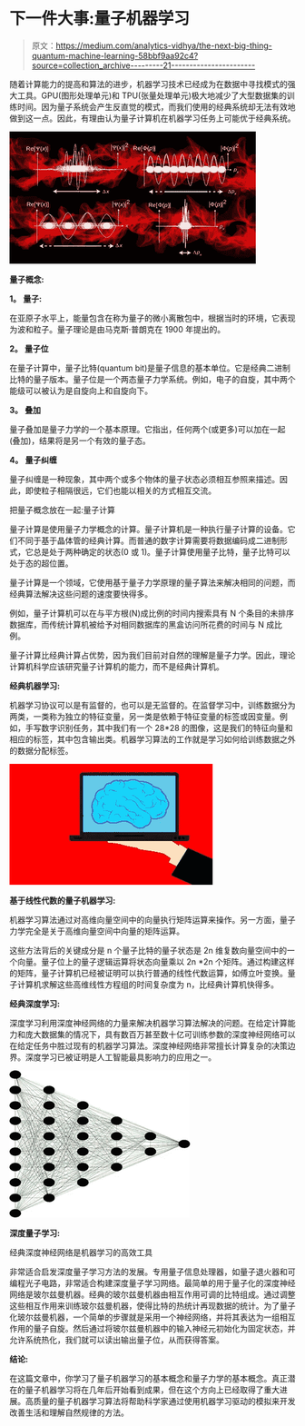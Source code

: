 # 下一件大事:量子机器学习

> 原文：<https://medium.com/analytics-vidhya/the-next-big-thing-quantum-machine-learning-58bbf9aa92c4?source=collection_archive---------21----------------------->

随着计算能力的提高和算法的进步，机器学习技术已经成为在数据中寻找模式的强大工具。GPU(图形处理单元)和 TPU(张量处理单元)极大地减少了大型数据集的训练时间。因为量子系统会产生反直觉的模式，而我们使用的经典系统却无法有效地做到这一点。因此，有理由认为量子计算机在机器学习任务上可能优于经典系统。

![](img/21202238d1f38419c7ee809fbf09af5a.png)

**量子概念:**

**1。** **量子:**

在亚原子水平上，能量包含在称为量子的微小离散包中，根据当时的环境，它表现为波和粒子。量子理论是由马克斯·普朗克在 1900 年提出的。

**2。** **量子位**

在量子计算中，量子比特(quantum bit)是量子信息的基本单位。它是经典二进制比特的量子版本。量子位是一个两态量子力学系统。例如，电子的自旋，其中两个能级可以被认为是自旋向上和自旋向下。

**3。** **叠加**

量子叠加是量子力学的一个基本原理。它指出，任何两个(或更多)可以加在一起(叠加)，结果将是另一个有效的量子态。

**4。** **量子纠缠**

量子纠缠是一种现象，其中两个或多个物体的量子状态必须相互参照来描述。因此，即使粒子相隔很远，它们也能以相关的方式相互交流。

把量子概念放在一起:量子计算

量子计算是使用量子力学概念的计算。量子计算机是一种执行量子计算的设备。它们不同于基于晶体管的经典计算。而普通的数字计算需要将数据编码成二进制形式，它总是处于两种确定的状态(0 或 1)。量子计算使用量子比特，量子比特可以处于态的超位置。

量子计算是一个领域，它使用基于量子力学原理的量子算法来解决相同的问题，而经典算法解决这些问题的速度要快得多。

例如，量子计算机可以在与平方根(N)成比例的时间内搜索具有 N 个条目的未排序数据库，而传统计算机被给予对相同数据库的黑盒访问所花费的时间与 N 成比例。

量子计算比经典计算占优势，因为我们目前对自然的理解是量子力学。因此，理论计算机科学应该研究量子计算机的能力，而不是经典计算机。

**经典机器学习:**

机器学习协议可以是有监督的，也可以是无监督的。在监督学习中，训练数据分为两类，一类称为独立的特征变量，另一类是依赖于特征变量的标签或因变量。例如，手写数字识别任务，其中我们有一个 28*28 的图像，这是我们的特征向量和相应的标签，其中包含输出类。机器学习算法的工作就是学习如何给训练数据之外的数据分配标签。

![](img/370d154d538dc5cc3c6a2b52660d12cd.png)

**基于线性代数的量子机器学习:**

机器学习算法通过对高维向量空间中的向量执行矩阵运算来操作。另一方面，量子力学完全是关于高维向量空间中向量的矩阵运算。

这些方法背后的关键成分是 n 个量子比特的量子状态是 2n 维复数向量空间中的一个向量。量子位上的量子逻辑运算将状态向量乘以 2n *2n 个矩阵。通过构建这样的矩阵，量子计算机已经被证明可以执行普通的线性代数运算，如傅立叶变换。量子计算机求解这些高维线性方程组的时间复杂度为 n，比经典计算机快得多。

**经典深度学习:**

深度学习利用深度神经网络的力量来解决机器学习算法解决的问题。在给定计算能力和庞大数据集的情况下，具有数百万甚至数十亿可训练参数的深度神经网络可以在给定任务中胜过现有的机器学习算法。深度神经网络非常擅长计算复杂的决策边界。深度学习已被证明是人工智能最具影响力的应用之一。

![](img/7c9cf81dca005b34cd380d1a66b0e8af.png)

**深度量子学习:**

经典深度神经网络是机器学习的高效工具

非常适合启发深度量子学习方法的发展。专用量子信息处理器，如量子退火器和可编程光子电路，非常适合构建深度量子学习网络。最简单的用于量子化的深度神经网络是玻尔兹曼机器。经典的玻尔兹曼机器由相互作用可调的比特组成。通过调整这些相互作用来训练玻尔兹曼机器，使得比特的热统计再现数据的统计。为了量子化玻尔兹曼机器，一个简单的步骤就是采用一个神经网络，并将其表达为一组相互作用的量子自旋。然后通过将玻尔兹曼机器中的输入神经元初始化为固定状态，并允许系统热化，我们就可以读出输出量子位，从而获得答案。

**结论:**

在这篇文章中，你学习了量子机器学习的基本概念和量子力学的基本概念。真正潜在的量子机器学习将在几年后开始看到成果，但在这个方向上已经取得了重大进展。高质量的量子机器学习算法将帮助科学家通过使用机器学习驱动的模拟来开发改善生活和理解自然规律的方法。